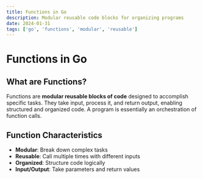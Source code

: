 ```yaml
---
title: Functions in Go
description: Modular reusable code blocks for organizing programs
date: 2024-01-31
tags: ['go', 'functions', 'modular', 'reusable']
---
```


# Functions in Go

## What are Functions?

Functions are **modular reusable blocks of code** designed to accomplish specific tasks. They take input, process it, and return output, enabling structured and organized code. A program is essentially an orchestration of function calls.

## Function Characteristics

- **Modular**: Break down complex tasks
- **Reusable**: Call multiple times with different inputs
- **Organized**: Structure code logically
- **Input/Output**: Take parameters and return values
